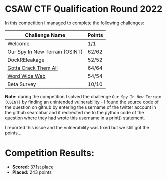 # CSAW CTF Qualification Round 2022
 In this competition I managed to complete the following challenges:
 
 | Challenge Name          | Points
 | --------------          | ------
 | Welcome | 1/1
 | Our Spy In New Terrain (OSINT) | 62/62
 | DockREleakage | 52/52
 | [Gotta Crack Them All](https://github.com/LeonGurin/CSAW-CTF-Qualification-Round-2022/tree/main/Gotta%20Crack%20Them%20All) | 64/64
 | [Word Wide Web](https://github.com/LeonGurin/CSAW-CTF-Qualification-Round-2022/tree/main/Word%20Wide%20Web) | 54/54
 | Beta Survey | 10/10

**Note:** during the competition I solved the challenge `Our Spy In New Terrain (OSINT)` by finding an unintended vulnerability - I found the source code of the question on github by entering the username of the twitter account in the github searchbar and it redirected me to the python code of the question where they had wrote this username in a print() statement.

I reported this issue and the vulnerability was fixed but we still got the points...

# Competition Results:
* **Scored:** 371st place
* **Placed:** 243 points

